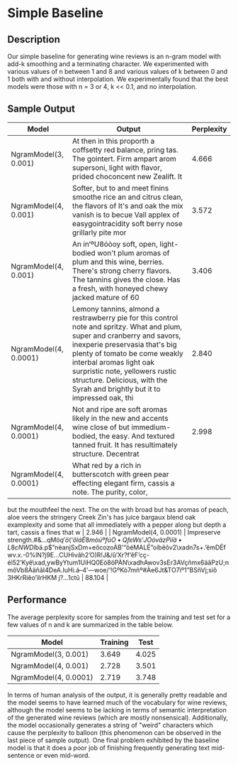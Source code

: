 # Simple Baseline

## Description

Our simple baseline for generating wine reviews is an n-gram model with add-k smoothing and a terminating character. We experimented with various values of n between 1 and 8 and various values of k between 0 and 1 both with and without interpolation. We experimentally found that the best models were those with n = 3 or 4, k << 0.1, and no interpolation.

## Sample Output

| Model                 | Output | Perplexity |
|-----------------------|--------|------------|
| NgramModel(3, 0.001)  | At then in this proporth a coffsetty red balance, pring tas. The gointert. Firm ampart arom supersoni, light with flavor, prided choconcent new Zealift. It | 4.666 |
| NgramModel(4, 0.001)  | Softer, but to and meet finins smoothe rice an and citrus clean, the flavors of It's and oak the mix vanish is to becue Vall applex of easygointracidity soft berry nose grillarly pite mor | 3.572 |
| NgramModel(4, 0.001)  | An in‘ºU8óòoy soft, open, light-bodied won't plum aromas of plum and this wine, berries. There's strong cherry flavors. The tannins gives the close. Has a fresh, with honeyed chewy jacked mature of 60 | 3.406 |
| NgramModel(4, 0.0001) | Lemony tannins, almond a restrawberry pie for this control note and spritzy. What and plum, super and cranberry and savors, inexperie preservasia that's big plenty of tomato be come weakly interbal aromas light oak surpristic note, yellowers rustic structure. Delicious, with the Syrah and brightly but it to impressed oak, thi | 2.840 |
| NgramModel(4, 0.0001) | Not and ripe are soft aromas likely in the new and accents wine close of but immedium-bodied, the easy. And textured tanned fruit. It has resultimately structure. Decentrat | 2.998 |
| NgramModel(4, 0.0001) | What red by a rich in butterscotch with green pear effecting elegant firm, cassis a note. The purity, color, 
but the mouthfeel the next. The on the with broad but has aromas of peach, aloe veers the stringery Creek Zin's has juice bargaux blend 
oak examplexity and some that all immediately with a pepper along but depth a tart, cassis a fines that w | 2.946 |
| NgramModel(4, 0.0001) | Impreserve strength.#&…qMö$q' ö(‘ôláÉ8mòúºfúO•QfeWs‘JOóväzPìíä•L8cNWDI$bä.p$”nèanjSxDm+eôcozoÀB'“ôéMALÉ”oíbêôv2\xadn7s+.’ëmDÉfwv.x.-0%lN?j9E…CUHìvâh2’O)R!J&/û‘Xr?f‘êF’cç-éì52’Kyê\xad,ywByYtum1UiHQ0Eó8öPÀN\xadhAwov3sEr3AVçñmx6äâPzU;nmôVb8ÀäñãI4DeA.IuHi.á–4’—woe/‘!GºKò7mñº#Àe6Jt&TO7ìº1”BSñVj;siô 3HKrRiêo’ìIrHKM j?…1ctû | 88.104 |

## Performance

The average perplexity score for samples from the training and test set for a few values of n and k are summarized in the table below.

| Model                 | Training | Test  |
|-----------------------|----------|-------|
| NgramModel(3, 0.001)  |    3.649 | 4.025 |
| NgramModel(4, 0.001)  |    2.728 | 3.501 |
| NgramModel(4, 0.0001) |    2.719 | 3.748 |

In terms of human analysis of the output, it is generally pretty readable and the model seems to have learned much of the vocabulary for wine reviews, although the model seems to be lacking in terms of semantic interpretation of the generated wine reviews (which are mostly nonsensical). Additionally, the model occasionally generates a string of "weird" characters which cause the perplexity to balloon (this phenomenon can be observed in the last piece of sample output). One final problem exhibited by the baseline model is that it does a poor job of finishing frequently  generating text mid-sentence or even mid-word.
